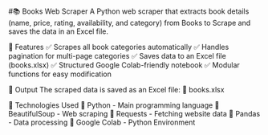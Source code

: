 #📚 Books Web Scraper
A Python web scraper that extracts book details (name, price, rating, availability, and category) from Books to Scrape and saves the data in an Excel file.

🚀 Features
✅ Scrapes all book categories automatically
✅ Handles pagination for multi-page categories
✅ Saves data to an Excel file (books.xlsx)
✅ Structured Google Colab-friendly notebook
✅ Modular functions for easy modification

📝 Output
The scraped data is saved as an Excel file:
📁 books.xlsx

🤖 Technologies Used
🔹 Python - Main programming language
🔹 BeautifulSoup - Web scraping
🔹 Requests - Fetching website data
🔹 Pandas - Data processing
🔹 Google Colab - Python Environment
